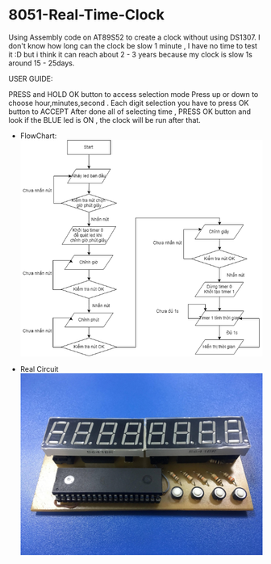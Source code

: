 # 8051-Real-Time-Clock
Using Assembly code on AT89S52 to create a clock without using DS1307.
I don't know how long can the clock be slow 1 minute , I have no time to test it :D but i think it can reach about 2 - 3 years because my clock is slow 1s around 15 - 25days.

USER GUIDE:

PRESS and HOLD OK button to access selection mode
Press up or down to choose hour,minutes,second . Each digit selection you have to press OK button to ACCEPT 
After done all of selecting time , PRESS OK button and look if the BLUE led is ON , the clock will be run after that.

- FlowChart:
![](FlowChart.png)

- Real Circuit 
![](ClockCircuit.jpg)
